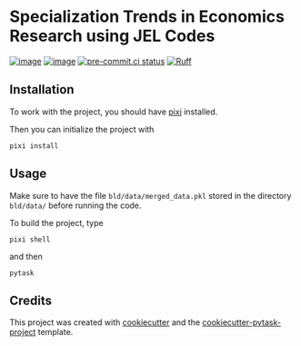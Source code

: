 # Specialization Trends in Economics Research using JEL Codes

[![image](https://readthedocs.org/projects/econ_spec_jel/badge/?version=stable)](https://econ_spec_jel.readthedocs.io/en/stable/?badge=stable)
[![image](https://codecov.io/gh/felixschmitz/econ_spec_jel/branch/main/graph/badge.svg)](https://codecov.io/gh/felixschmitz/econ_spec_jel)
[![pre-commit.ci status](https://results.pre-commit.ci/badge/github/felixschmitz/econ_spec_jel/main.svg)](https://results.pre-commit.ci/latest/github/felixschmitz/econ_spec_jel/main)
[![Ruff](https://img.shields.io/endpoint?url=https://raw.githubusercontent.com/astral-sh/ruff/main/assets/badge/v2.json)](https://github.com/astral-sh/ruff)

## Installation

To work with the project, you should have [pixi](https://pixi.sh/latest/) installed.

Then you can initialize the project with

```console
pixi install
```

## Usage

Make sure to have the file `bld/data/merged_data.pkl` stored in the directory
`bld/data/` before running the code.

To build the project, type

```console
pixi shell
```

and then

```console
pytask
```

## Credits

This project was created with [cookiecutter](https://github.com/audreyr/cookiecutter)
and the
[cookiecutter-pytask-project](https://github.com/pytask-dev/cookiecutter-pytask-project)
template.
